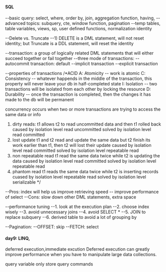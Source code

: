 <h2 align="center"> </h2>


#### SQL
--basic query: select, where, order by, join, aggregation function, having, 
--advanced topics: subquery, cte, window function, pagination
--temp tables, table variables, views, sp, user defined functions, normalization
identity


--Delete vs. Truncate
--1) DELETE is a DML statement, will not reset identity; but Truncate is a DDL statement, will reset the identity


--transaction: a group of logically related DML statements that will either succeed together or fail together
--three mode of transactions:
--autocommit transaction: default
--implicit transaction
--explicit transaction

--properties of transactions
/*ACID
A: Atomicity -- work is atomic
C: Consistency -- whatever happends in the middle of the transaction, this property will never leave your db in half-completed state
I: Isolation -- two transactions will be isolated from each other by locking the resource
D: Durability -- once the transaction is completed, then the changes it has made to the db will be permanent



concurrency occurs when two or more transactions are trying to access the same data or info
1. dirty reads:
	t1 allows t2 to read uncommitted data and then t1 rolled back
	caused by isolation level read uncommitted
	solved by isolation level read committed
2. lost update
	t1 and t2 read and update the same data but t2 finish its work earlier than t1, then t2 will lost their update
	caused by isolation level read committed
	solved by isolation level repeatable read
3. non repeatable read
	t1 read the same data twice while t2 is updating the data
	caused by isolation level read committed
	solved by isolation level repeatable read
4. phantom read
	t1 reads the same data twice while t2 is inserting records
	cuased by isolation level repeatable read
	solved by isolation level serializable
*/


--Pros: index will help us improve retrieving speed -- improve performance of select
--Cons: slow down other DML statements, extra space


--performance tuning
--1. look at the execution plan
--2. choose index wisely
--3. avoid unnecessary joins
--4. avoid SELECT *
--5. JOIN to replace subquery
--6. derived table to avoid a lot of grouping by


--Pagination:
--OFFSET: skip
--FETCH: select


#### day9: LINQ, 

deferred execution,immediate excution
Deferred execution can greatly improve performance when you have to manipulate large data collections.

query variable only store query commands
